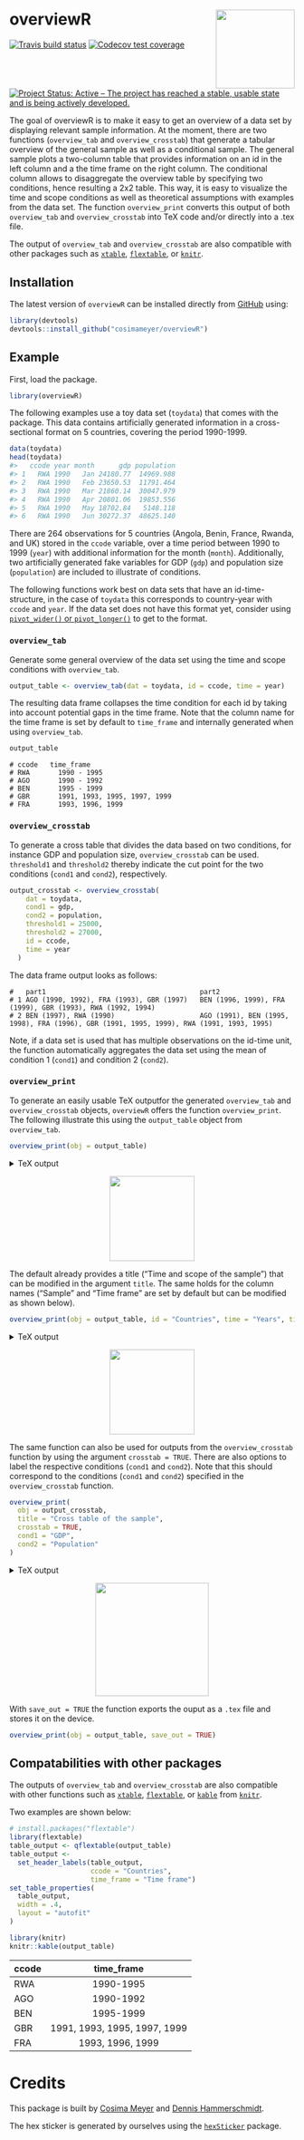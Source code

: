 
# overviewR <img src='man/figures/logo.png' align="right" height="139" />

<!-- badges: start -->

[![Travis build
status](https://travis-ci.com/cosimameyer/overviewR.svg?branch=master)](https://travis-ci.com/cosimameyer/overviewR)
[![Codecov test
coverage](https://codecov.io/gh/cosimameyer/overviewR/branch/master/graph/badge.svg)](https://codecov.io/gh/cosimameyer/overviewR?branch=master)
[![Project Status: Active – The project has reached a stable, usable
state and is being actively
developed.](https://www.repostatus.org/badges/latest/active.svg)](https://www.repostatus.org/#active)
<!-- [![License: GPL v3](https://img.shields.io/badge/License-GPLv3-blue.svg)](https://www.gnu.org/licenses/gpl-3.0) -->
<!-- [![Last-changedate](https://img.shields.io/badge/last%20change-2020--06--21-green.svg)](/commits/master) -->
<!-- badges: end -->

The goal of overviewR is to make it easy to get an overview of a data
set by displaying relevant sample information. At the moment, there are
two functions (`overview_tab` and `overview_crosstab`) that generate a
tabular overview of the general sample as well as a conditional sample.
The general sample plots a two-column table that provides information on
an id in the left column and a the time frame on the right column. The
conditional column allows to disaggregate the overview table by
specifying two conditions, hence resulting a 2x2 table. This way, it is
easy to visualize the time and scope conditions as well as theoretical
assumptions with examples from the data set. The function
`overview_print` converts this output of both `overview_tab` and
`overview_crosstab` into TeX code and/or directly into a .tex file.

The output of `overview_tab` and `overview_crosstab` are also compatible
with other packages such as
[`xtable`](https://cran.r-project.org/web/packages/xtable/xtable.pdf),
[`flextable`](https://cran.r-project.org/web/packages/flextable/vignettes/overview.html),
or [`knitr`](https://bookdown.org/yihui/rmarkdown-cookbook/kable.html).

## Installation

The latest version of `overviewR` can be installed directly from
[GitHub](https://github.com/cosimameyer/overviewR) using:

``` r
library(devtools)
devtools::install_github("cosimameyer/overviewR")
```

## Example

First, load the package.

``` r
library(overviewR)
```

The following examples use a toy data set (`toydata`) that comes with
the package. This data contains artificially generated information in a
cross-sectional format on 5 countries, covering the period 1990-1999.

``` r
data(toydata)
head(toydata)
#>   ccode year month      gdp population
#> 1   RWA 1990   Jan 24180.77  14969.988
#> 2   RWA 1990   Feb 23650.53  11791.464
#> 3   RWA 1990   Mar 21860.14  30047.979
#> 4   RWA 1990   Apr 20801.06  19853.556
#> 5   RWA 1990   May 18702.84   5148.118
#> 6   RWA 1990   Jun 30272.37  48625.140
```

<!-- ``` -->

<!--     ccode   year   month  gdp       population -->

<!--     RWA     1990   Jan    24180.77  14969.988 -->

<!--     RWA     1990   Feb    23650.53  11791.464 -->

<!--     RWA     1990   Mar    21860.14  30047.979 -->

<!--     RWA     1990   Apr    20801.06  19853.556 -->

<!--     RWA     1990   May    18702.84   5148.118 -->

<!--     RWA     1990   Jun    30272.37  48625.140 -->

<!-- ``` -->

There are 264 observations for 5 countries (Angola, Benin, France,
Rwanda, and UK) stored in the `ccode` variable, over a time period
between 1990 to 1999 (`year`) with additional information for the month
(`month`). Additionally, two artificially generated fake variables for
GDP (`gdp`) and population size (`population`) are included to
illustrate of conditions.

The following functions work best on data sets that have an
id-time-structure, in the case of `toydata` this corresponds to
country-year with `ccode` and `year`. If the data set does not have this
format yet, consider using [`pivot_wider()` or
`pivot_longer()`](https://tidyr.tidyverse.org/reference/pivot_longer.html)
to get to the format.

### `overview_tab`

Generate some general overview of the data set using the time and scope
conditions with `overview_tab`.

``` r
output_table <- overview_tab(dat = toydata, id = ccode, time = year)
```

The resulting data frame collapses the time condition for each id by
taking into account potential gaps in the time frame. Note that the
column name for the time frame is set by default to `time_frame` and
internally generated when using `overview_tab`.

``` r
output_table
```

    # ccode   time_frame
    # RWA       1990 - 1995
    # AGO       1990 - 1992
    # BEN       1995 - 1999
    # GBR       1991, 1993, 1995, 1997, 1999
    # FRA       1993, 1996, 1999

### `overview_crosstab`

To generate a cross table that divides the data based on two conditions,
for instance GDP and population size, `overview_crosstab` can be used.
`threshold1` and `threshold2` thereby indicate the cut point for the two
conditions (`cond1` and `cond2`), respectively.

``` r
output_crosstab <- overview_crosstab(
    dat = toydata,
    cond1 = gdp,
    cond2 = population,
    threshold1 = 25000,
    threshold2 = 27000,
    id = ccode,
    time = year
  )
```

The data frame output looks as follows:

    #   part1                                      part2
    # 1 AGO (1990, 1992), FRA (1993), GBR (1997)   BEN (1996, 1999), FRA (1999), GBR (1993), RWA (1992, 1994)
    # 2 BEN (1997), RWA (1990)                     AGO (1991), BEN (1995, 1998), FRA (1996), GBR (1991, 1995, 1999), RWA (1991, 1993, 1995)

Note, if a data set is used that has multiple observations on the
id-time unit, the function automatically aggregates the data set using
the mean of condition 1 (`cond1`) and condition 2 (`cond2`).

### `overview_print`

To generate an easily usable TeX outputfor the generated `overview_tab`
and `overview_crosstab` objects, `overviewR` offers the function
`overview_print`. The following illustrate this using the `output_table`
object from `overview_tab`.

``` r
overview_print(obj = output_table)
```

<details>

<summary>TeX output</summary>

``` r
overview_print(obj = output_table)
```

    % Overview table generated in R version 4.0.0 (2020-04-24) using overviewR 
    % Table created on 2020-06-21
    \begin{table}[ht] 
     \centering 
     \caption{Time and scope of the sample} 
     \begin{tabular}{ll} 
     \hline 
    Sample & Time frame \\ 
    \hline 
     RWA & 1990 - 1995 \\ 
     AGO & 1990 - 1992 \\ 
     BEN & 1995 - 1999 \\ 
     GBR & 1991, 1993, 1995, 1997, 1999 \\ 
     FRA & 1993, 1996, 1999 \\ 
     \hline 
     \end{tabular} 
     \end{table}

</details>

<p align="center">

<img src='man/figures/ex1.png' height="150"/>

</p>

The default already provides a title (“Time and scope of the sample”)
that can be modified in the argument `title`. The same holds for the
column names (“Sample” and “Time frame” are set by default but can be
modified as shown below).

``` r
overview_print(obj = output_table, id = "Countries", time = "Years", title = "Cool new title for our awesome table")
```

<details>

<summary>TeX output</summary>

``` r
overview_print(obj = output_table, id = "Countries", time = "Years", title = "Cool new title for our awesome table")
```

    % Overview table generated in R version 4.0.0 (2020-04-24) using overviewR 
    % Table created on 2020-06-21
    \begin{table}[ht] 
     \centering 
     \caption{Cool new title for our awesome table} 
     \begin{tabular}{ll} 
     \hline 
    Countries & Years \\ 
    \hline 
     RWA & 1990 - 1995 \\ 
     AGO & 1990 - 1992 \\ 
     BEN & 1995 - 1999 \\ 
     GBR & 1991, 1993, 1995, 1997, 1999 \\ 
     FRA & 1993, 1996, 1999 \\ 
     \hline 
     \end{tabular} 
     \end{table} 

</details>

<p align="center">

<img src='man/figures/ex2.png' height="150"/>

</p>

The same function can also be used for outputs from the
`overview_crosstab` function by using the argument `crosstab = TRUE`.
There are also options to label the respective conditions (`cond1` and
`cond2`). Note that this should correspond to the conditions (`cond1`
and `cond2`) specified in the `overview_crosstab` function.

``` r
overview_print(
  obj = output_crosstab,
  title = "Cross table of the sample",
  crosstab = TRUE,
  cond1 = "GDP",
  cond2 = "Population"
)
```

<details>

<summary>TeX output</summary>

``` r
overview_print(
  obj = output_crosstab,
  title = "Cross table of the sample",
  crosstab = TRUE,
  cond1 = "GDP",
  cond2 = "Population"
)
```

    % Overview table generated in R version 4.0.0 (2020-04-24) using overviewR 
    % Table created on 2020-06-21
    % Please add the following packages to your document preamble: 
    % \usepackage{multirow} 
    % \usepackage{tabularx} 
    % \newcolumntype{b}{X} 
    % \newcolumntype{s}{>{\hsize=.5\hsize}X} 
    \begin{table}[ht] 
    \caption{Cross table of the sample} 
     \begin{tabularx}{\textwidth}{ssbb} 
    \hline & & \multicolumn{2}{c}{\textbf{GDP}} \\ 
     & & \textbf{Fulfilled} & \textbf{Not fulfilled} \\ 
     \hline \\ 
     \multirow{2}{*}{\textbf{Population}} & \textbf{Fulfilled} & 
     AGO (1990, 1992), FRA (1993), GBR (1997) & BEN (1996, 1999), FRA (1999), GBR (1993), RWA (1992, 1994)\\  
     \\ \hline \\ 
     & \textbf{Not fulfilled} &  BEN (1997), RWA (1990) & AGO (1991), BEN (1995, 1998), FRA (1996), GBR (1991, 1995, 1999), RWA (1991, 1993, 1995)\\  \hline \\ 
     \end{tabularx} 
     \end{table} 

</details>

<p align="center">

<img src='man/figures/ex3.png' height="200"/>

</p>

With `save_out = TRUE` the function exports the ouput as a `.tex` file
and stores it on the device.

``` r
overview_print(obj = output_table, save_out = TRUE)
```

## Compatabilities with other packages

The outputs of `overview_tab` and `overview_crosstab` are also
compatible with other functions such as
[`xtable`](https://cran.r-project.org/web/packages/xtable/xtable.pdf),
[`flextable`](https://cran.r-project.org/web/packages/flextable/vignettes/overview.html),
or [`kable`](https://bookdown.org/yihui/rmarkdown-cookbook/kable.html)
from [`knitr`](https://yihui.org/knitr/).

Two examples are shown below:

``` r
# install.packages("flextable")
library(flextable)
table_output <- qflextable(output_table)
table_output <-
  set_header_labels(table_output,   
                    ccode = "Countries",
                    time_frame = "Time frame")
set_table_properties(
  table_output,
  width = .4,
  layout = "autofit"
)
```

``` r
library(knitr)
knitr::kable(output_table)
```

| ccode |         time\_frame          |
| :---- | :--------------------------: |
| RWA   |          1990-1995           |
| AGO   |          1990-1992           |
| BEN   |          1995-1999           |
| GBR   | 1991, 1993, 1995, 1997, 1999 |
| FRA   |       1993, 1996, 1999       |

# Credits

This package is built by [Cosima Meyer](https://cosimameyer.github.io)
and [Dennis Hammerschmidt](http://dennis-hammerschmidt.rbind.io).

The hex sticker is generated by ourselves using the
[`hexSticker`](https://github.com/GuangchuangYu/hexSticker) package.
